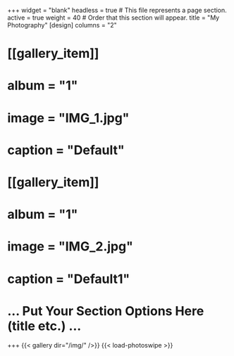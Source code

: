 +++
widget = "blank"
headless = true  # This file represents a page section.
active = true
weight = 40  # Order that this section will appear.
title = "My Photography"
[design]
	columns = "2"
# [[gallery_item]]
# 	album = "1"
# 	image = "IMG_1.jpg"
# 	caption = "Default"
# [[gallery_item]]
# 	album = "1"
# 	image = "IMG_2.jpg"
# 	caption = "Default1"
# ... Put Your Section Options Here (title etc.) ...


+++
{{< gallery dir="/img/" />}} {{< load-photoswipe >}}
